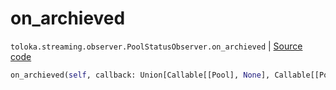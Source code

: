# on_archieved
`toloka.streaming.observer.PoolStatusObserver.on_archieved` | [Source code](https://github.com/Toloka/toloka-kit/blob/v1.2.0.post1/src/streaming/observer.py#L233)

```python
on_archieved(self, callback: Union[Callable[[Pool], None], Callable[[Pool], Awaitable[None]]])
```

